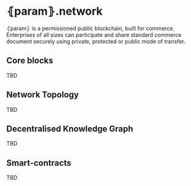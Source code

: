 # ⦃param⦄.network

⦃param⦄ is a permissioned public blockchain, built for commerce. Enterprises of all sizes can participate and share standard commerce document securely using private, protected or public mode of transfer.

## Core blocks
TBD

## Network Topology
TBD

## Decentralised Knowledge Graph
TBD

## Smart-contracts
TBD
